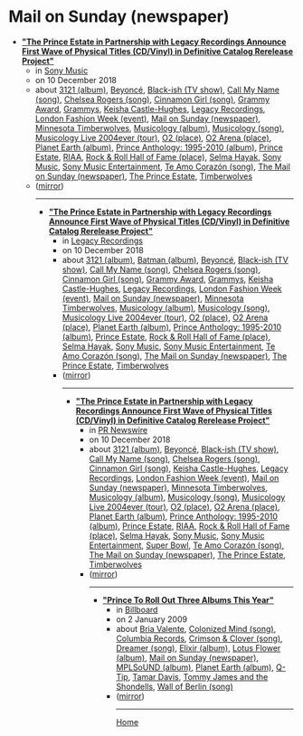 # Mail on Sunday (newspaper)

 - [**"The Prince Estate in Partnership with Legacy Recordings Announce First Wave of Physical Titles (CD/Vinyl) in Definitive Catalog Rerelease Project"**](https://www.sonymusic.com/legacy/the-prince-estate-in-partnership-with-legacy-recordings-announce-first-wave-of-physical-titles-cd-vinyl-in-definitive-catalog-rerelease-project/)<ul><li>in [Sony Music](https://www.sonymusic.com/)</li><li>on 10 December 2018</li><li>about [3121 (album)](../../../topics/album/3121/index.md), [Beyoncé](../../../topics/beyonc/index.md), [Black-ish (TV show)](../../../topics/tv-show/black-ish/index.md), [Call My Name (song)](../../../topics/song/call-my-name/index.md), [Chelsea Rogers (song)](../../../topics/song/chelsea-rogers/index.md), [Cinnamon Girl (song)](../../../topics/song/cinnamon-girl/index.md), [Grammy Award](../../../topics/grammy-award/index.md), [Grammys](../../../topics/grammys/index.md), [Keisha Castle-Hughes](../../../topics/keisha-castle-hughes/index.md), [Legacy Recordings](../../../topics/legacy-recordings/index.md), [London Fashion Week (event)](../../../topics/event/london-fashion-week/index.md), [Mail on Sunday (newspaper)](../../../topics/newspaper/mail-on-sunday/index.md), [Minnesota Timberwolves](../../../topics/minnesota-timberwolves/index.md), [Musicology (album)](../../../topics/album/musicology/index.md), [Musicology (song)](../../../topics/song/musicology/index.md), [Musicology Live 2004ever (tour)](../../../topics/tour/musicology-live-2004ever/index.md), [O2 (place)](../../../topics/place/o2/index.md), [O2 Arena (place)](../../../topics/place/o2-arena/index.md), [Planet Earth (album)](../../../topics/album/planet-earth/index.md), [Prince Anthology: 1995-2010 (album)](../../../topics/album/prince-anthology-1995-2010/index.md), [Prince Estate](../../../topics/prince-estate/index.md), [RIAA](../../../topics/riaa/index.md), [Rock & Roll Hall of Fame (place)](../../../topics/place/rock-roll-hall-of-fame/index.md), [Selma Hayak](../../../topics/selma-hayak/index.md), [Sony Music](../../../topics/sony-music/index.md), [Sony Music Entertainment](../../../topics/sony-music-entertainment/index.md), [Te Amo Corazón (song)](../../../topics/song/te-amo-coraz-n/index.md), [The Mail on Sunday (newspaper)](../../../topics/newspaper/the-mail-on-sunday/index.md), [The Prince Estate](../../../topics/the-prince-estate/index.md), [Timberwolves](../../../topics/timberwolves/index.md)</li><li>([mirror](https://web.archive.org/web/*/https://www.sonymusic.com/legacy/the-prince-estate-in-partnership-with-legacy-recordings-announce-first-wave-of-physical-titles-cd-vinyl-in-definitive-catalog-rerelease-project/))</li><ul>

----

 - [**"The Prince Estate in Partnership with Legacy Recordings Announce First Wave of Physical Titles (CD/Vinyl) in Definitive Catalog Rerelease Project"**](https://www.legacyrecordings.com/2018/12/10/the-prince-estate-in-partnership-with-legacy-recordings-announce-first-wave-of-physical-titles-cd-vinyl-in-definitive-catalog-rerelease-project/)<ul><li>in [Legacy Recordings](https://www.legacyrecordings.com/)</li><li>on 10 December 2018</li><li>about [3121 (album)](../../../topics/album/3121/index.md), [Batman (album)](../../../topics/album/batman/index.md), [Beyoncé](../../../topics/beyonc/index.md), [Black-ish (TV show)](../../../topics/tv-show/black-ish/index.md), [Call My Name (song)](../../../topics/song/call-my-name/index.md), [Chelsea Rogers (song)](../../../topics/song/chelsea-rogers/index.md), [Cinnamon Girl (song)](../../../topics/song/cinnamon-girl/index.md), [Grammy Award](../../../topics/grammy-award/index.md), [Grammys](../../../topics/grammys/index.md), [Keisha Castle-Hughes](../../../topics/keisha-castle-hughes/index.md), [Legacy Recordings](../../../topics/legacy-recordings/index.md), [London Fashion Week (event)](../../../topics/event/london-fashion-week/index.md), [Mail on Sunday (newspaper)](../../../topics/newspaper/mail-on-sunday/index.md), [Minnesota Timberwolves](../../../topics/minnesota-timberwolves/index.md), [Musicology (album)](../../../topics/album/musicology/index.md), [Musicology (song)](../../../topics/song/musicology/index.md), [Musicology Live 2004ever (tour)](../../../topics/tour/musicology-live-2004ever/index.md), [O2 (place)](../../../topics/place/o2/index.md), [O2 Arena (place)](../../../topics/place/o2-arena/index.md), [Planet Earth (album)](../../../topics/album/planet-earth/index.md), [Prince Anthology: 1995-2010 (album)](../../../topics/album/prince-anthology-1995-2010/index.md), [Prince Estate](../../../topics/prince-estate/index.md), [Rock & Roll Hall of Fame (place)](../../../topics/place/rock-roll-hall-of-fame/index.md), [Selma Hayak](../../../topics/selma-hayak/index.md), [Sony Music](../../../topics/sony-music/index.md), [Sony Music Entertainment](../../../topics/sony-music-entertainment/index.md), [Te Amo Corazón (song)](../../../topics/song/te-amo-coraz-n/index.md), [The Mail on Sunday (newspaper)](../../../topics/newspaper/the-mail-on-sunday/index.md), [The Prince Estate](../../../topics/the-prince-estate/index.md), [Timberwolves](../../../topics/timberwolves/index.md)</li><li>([mirror](https://web.archive.org/web/*/https://www.legacyrecordings.com/2018/12/10/the-prince-estate-in-partnership-with-legacy-recordings-announce-first-wave-of-physical-titles-cd-vinyl-in-definitive-catalog-rerelease-project/))</li><ul>

----

 - [**"The Prince Estate in Partnership with Legacy Recordings Announce First Wave of Physical Titles (CD/Vinyl) in Definitive Catalog Rerelease Project"**](https://www.prnewswire.com/news-releases/the-prince-estate-in-partnership-with-legacy-recordings-announce-first-wave-of-physical-titles-cdvinyl-in-definitive-catalog-rerelease-project-300760870.html)<ul><li>in [PR Newswire](https://www.prnewswire.com/)</li><li>on 10 December 2018</li><li>about [3121 (album)](../../../topics/album/3121/index.md), [Beyoncé](../../../topics/beyonc/index.md), [Black-ish (TV show)](../../../topics/tv-show/black-ish/index.md), [Call My Name (song)](../../../topics/song/call-my-name/index.md), [Chelsea Rogers (song)](../../../topics/song/chelsea-rogers/index.md), [Cinnamon Girl (song)](../../../topics/song/cinnamon-girl/index.md), [Keisha Castle-Hughes](../../../topics/keisha-castle-hughes/index.md), [Legacy Recordings](../../../topics/legacy-recordings/index.md), [London Fashion Week (event)](../../../topics/event/london-fashion-week/index.md), [Mail on Sunday (newspaper)](../../../topics/newspaper/mail-on-sunday/index.md), [Minnesota Timberwolves](../../../topics/minnesota-timberwolves/index.md), [Musicology (album)](../../../topics/album/musicology/index.md), [Musicology (song)](../../../topics/song/musicology/index.md), [Musicology Live 2004ever (tour)](../../../topics/tour/musicology-live-2004ever/index.md), [O2 (place)](../../../topics/place/o2/index.md), [O2 Arena (place)](../../../topics/place/o2-arena/index.md), [Planet Earth (album)](../../../topics/album/planet-earth/index.md), [Prince Anthology: 1995-2010 (album)](../../../topics/album/prince-anthology-1995-2010/index.md), [Prince Estate](../../../topics/prince-estate/index.md), [RIAA](../../../topics/riaa/index.md), [Rock & Roll Hall of Fame (place)](../../../topics/place/rock-roll-hall-of-fame/index.md), [Selma Hayak](../../../topics/selma-hayak/index.md), [Sony Music](../../../topics/sony-music/index.md), [Sony Music Entertainment](../../../topics/sony-music-entertainment/index.md), [Super Bowl](../../../topics/super-bowl/index.md), [Te Amo Corazón (song)](../../../topics/song/te-amo-coraz-n/index.md), [The Mail on Sunday (newspaper)](../../../topics/newspaper/the-mail-on-sunday/index.md), [The Prince Estate](../../../topics/the-prince-estate/index.md), [Timberwolves](../../../topics/timberwolves/index.md)</li><li>([mirror](https://web.archive.org/web/*/https://www.prnewswire.com/news-releases/the-prince-estate-in-partnership-with-legacy-recordings-announce-first-wave-of-physical-titles-cdvinyl-in-definitive-catalog-rerelease-project-300760870.html))</li><ul>

----

 - [**"Prince To Roll Out Three Albums This Year"**](https://www.billboard.com/articles/business/269676/prince-to-roll-out-three-albums-this-year)<ul><li>in [Billboard](https://www.billboard.com/)</li><li>on 2 January 2009</li><li>about [Bria Valente](../../../topics/bria-valente/index.md), [Colonized Mind (song)](../../../topics/song/colonized-mind/index.md), [Columbia Records](../../../topics/columbia-records/index.md), [Crimson & Clover (song)](../../../topics/song/crimson-clover/index.md), [Dreamer (song)](../../../topics/song/dreamer/index.md), [Elixir (album)](../../../topics/album/elixir/index.md), [Lotus Flower (album)](../../../topics/album/lotus-flower/index.md), [Mail on Sunday (newspaper)](../../../topics/newspaper/mail-on-sunday/index.md), [MPLSoUND (album)](../../../topics/album/mplsound/index.md), [Planet Earth (album)](../../../topics/album/planet-earth/index.md), [Q-Tip](../../../topics/q-tip/index.md), [Tamar Davis](../../../topics/tamar-davis/index.md), [Tommy James and the Shondells](../../../topics/tommy-james-and-the-shondells/index.md), [Wall of Berlin (song)](../../../topics/song/wall-of-berlin/index.md)</li><li>([mirror](https://web.archive.org/web/*/https://www.billboard.com/articles/business/269676/prince-to-roll-out-three-albums-this-year))</li><ul>

----

[Home](../index.md)

